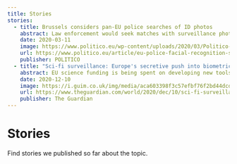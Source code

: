 ```yaml
---
title: Stories
stories:
  - title: Brussels considers pan-EU police searches of ID photos
    abstract: Law enforcement would seek matches with surveillance photos using facial recognition technology.
    date: 2020-03-11
    image: https://www.politico.eu/wp-content/uploads/2020/03/Politico-Europe-EU-Police-final-RGBwebcrop-1160x813.jpg
    url: https://www.politico.eu/article/eu-police-facial-recognition-surveillance-report/
    publisher: POLITICO
  - title: "Sci-fi surveillance: Europe's secretive push into biometric technology"
    abstract: EU science funding is being spent on developing new tools for policing and security. But who decides how far we need to submit to artificial intelligence?
    date: 2020-12-10
    image: https://i.guim.co.uk/img/media/aca603398f3c57efbf76f2bd44dcd76532ae2b73/0_0_5000_3000/master/5000.jpg?width=1900&quality=45&auto=format&fit=max&dpr=2&s=19185430d500a79d67be73ab248b3b31
    url: https://www.theguardian.com/world/2020/dec/10/sci-fi-surveillance-europes-secretive-push-into-biometric-technology
    publisher: The Guardian
---
```


# Stories

Find stories we published so far about the topic.
